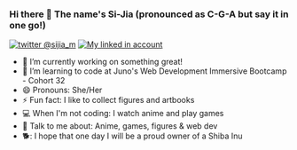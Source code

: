 ### Hi there 👋 The name's Si-Jia (pronounced as C-G-A but say it in one go!)
[![twitter @sijia_m](https://raw.githubusercontent.com/paulrobertlloyd/socialmediaicons/main/twitter-24x24.png "twitter @sijia_m")](https://twitter.com/sijia_m)
[![My linked in account](https://raw.githubusercontent.com/paulrobertlloyd/socialmediaicons/main/linkedin-24x24.png "linked in account")](https://www.linkedin.com/in/si-jia-m-52710560/)

- 🔭 I’m currently working on something great!
- 🌱 I’m learning to code at Juno's Web Development Immersive Bootcamp - Cohort 32
- 😄 Pronouns: She/Her
- ⚡ Fun fact: I like to collect figures and artbooks
- 💻 When I'm not coding: I watch anime and play games
- 💬 Talk to me about: Anime, games, figures & web dev
- 🐕: I hope that one day I will be a proud owner of a Shiba Inu

<!--
**iSupercell/isupercell** is a ✨ _special_ ✨ repository because its `README.md` (this file) appears on your GitHub profile.
-->
